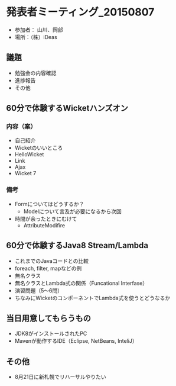 # 発表者ミーティング_20150807

- 参加者： 山川、岡部
- 場所：（株）iDeas

## 議題

- 勉強会の内容確認
- 進捗報告
- その他

## 60分で体験するWicketハンズオン

### 内容（案）

- 自己紹介
- Wicketのいいところ
- HelloWicket
- Link
- Ajax
- Wicket 7

### 備考

- Formについてはどうするか？
    - Modelについて言及が必要になるから次回
- 時間が余ったときにむけて
    - AttributeModifire

## 60分で体験するJava8 Stream/Lambda

- これまでのJavaコードとの比較
- foreach, filter, mapなどの例
- 無名クラス
- 無名クラスとLambda式の関係（Funcational Interfase）
- 演習問題（5〜6問）
- ちなみにWicketのコンポーネントでLambda式を使うとどうなるか


## 当日用意してもらうもの

- JDK8がインストールされたPC
- Mavenが動作するIDE（Eclipse, NetBeans, InteliJ）


## その他

- 8月21日に新札幌でリハーサルやりたい